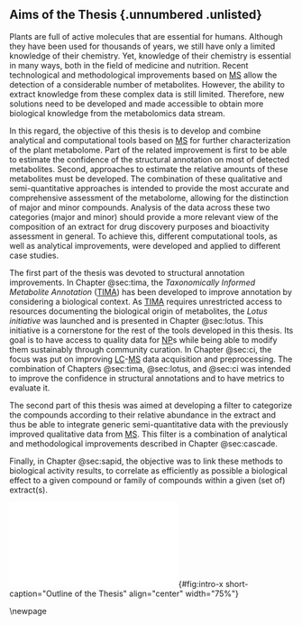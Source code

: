 ## Aims of the Thesis {.unnumbered .unlisted}

Plants are full of active molecules that are essential for humans.
Although they have been used for thousands of years, we still have only a limited knowledge of their chemistry.
Yet, knowledge of their chemistry is essential in many ways, both in the field of medicine and nutrition.
Recent technological and methodological improvements based on [MS](#ms) allow the detection of a considerable number of metabolites.
However, the ability to extract knowledge from these complex data is still limited.
Therefore, new solutions need to be developed and made accessible to obtain more biological knowledge from the metabolomics data stream.

In this regard, the objective of this thesis is to develop and combine analytical and computational tools based on [MS](#ms) for further characterization of the plant metabolome.
Part of the related improvement is first to be able to estimate the confidence of the structural annotation on most of detected metabolites.
Second, approaches to estimate the relative amounts of these metabolites must be developed.
The combination of these qualitative and semi-quantitative approaches is intended to provide the most accurate and comprehensive assessment of the metabolome, allowing for the distinction of major and minor compounds.
Analysis of the data across these two categories (major and minor) should provide a more relevant view of the composition of an extract for drug discovery purposes and bioactivity assessment in general.
To achieve this, different computational tools, as well as analytical improvements, were developed and applied to different case studies.

The first part of the thesis was devoted to structural annotation improvements.
In Chapter @sec:tima, the *Taxonomically Informed Metabolite Annotation* ([TIMA](#tima)) has been developed to improve annotation by considering a biological context.
As [TIMA](#tima) requires unrestricted access to resources documenting the biological origin of metabolites, the *Lotus initiative* was launched and is presented in Chapter @sec:lotus.
This initiative is a cornerstone for the rest of the tools developed in this thesis.
Its goal is to have access to quality data for [NP](#np)s while being able to modify them sustainably through community curation.
In Chapter @sec:ci, the focus was put on improving [LC](#lc)-[MS](#ms) data acquisition and preprocessing. 
The combination of Chapters @sec:tima, @sec:lotus, and @sec:ci was intended to improve the confidence in structural annotations and to have metrics to evaluate it.

The second part of this thesis was aimed at developing a filter to categorize the compounds according to their relative abundance in the extract and thus be able to integrate generic semi-quantitative data with the previously improved qualitative data from [MS](#ms).
This filter is a combination of analytical and methodological improvements described in Chapter @sec:cascade.

Finally, in Chapter @sec:sapid, the objective was to link these methods to biological activity results, to correlate as efficiently as possible a biological effect to a given compound or family of compounds within a given (set of) extract(s).

![**Outline of the Thesis.** Each rectangle represents a chapter.](images/thesis-graphical-abstract.pdf "graphical-abstract"){#fig:intro-x short-caption="Outline of the Thesis" align="center" width="75%"}

\newpage